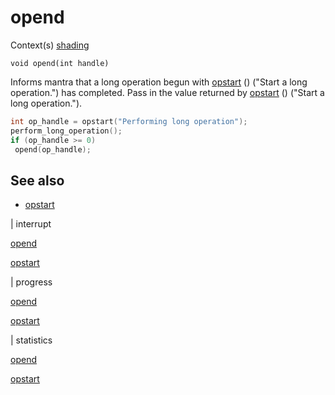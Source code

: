 # opend

Context(s)
[shading](../contexts/shading.html)

`void opend(int handle)`

Informs mantra that a long operation begun with [opstart](opstart.html) () ("Start a long operation.") has completed. Pass in the value returned by [opstart](opstart.html) () ("Start a long operation.").

```c
int op_handle = opstart("Performing long operation");
perform_long_operation();
if (op_handle >= 0)
 opend(op_handle);

```

## See also

- [opstart](opstart.html)

|
interrupt

[opend](opend.html)

[opstart](opstart.html)

|
progress

[opend](opend.html)

[opstart](opstart.html)

|
statistics

[opend](opend.html)

[opstart](opstart.html)
